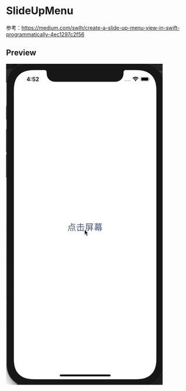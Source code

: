# SlideUpMenu
参考：https://medium.com/swlh/create-a-slide-up-menu-view-in-swift-programmatically-4ec1297c2f56

## Preview
![image](https://github.com/Haina/SlideUpMenu/blob/main/gw8ql-oi26e.gif)
